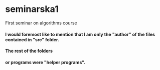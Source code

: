 # seminarska1
First seminar on algorithms course

#### I would foremost like to mention that I am only the "author" of the files contained in "src" folder. 
#### The rest of the folders
#### or programs were "helper programs". 

